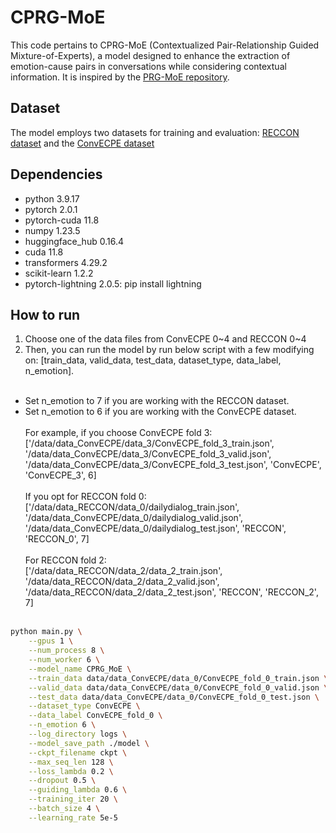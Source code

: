# CPRG-MoE
This code pertains to CPRG-MoE (Contextualized Pair-Relationship Guided Mixture-of-Experts), a model designed to enhance the extraction of emotion-cause pairs in conversations while considering contextual information. It is inspired by the [PRG-MoE repository](https://github.com/jdjin3000/PRG-MoE).

## Dataset
The model employs two datasets for training and evaluation: [RECCON dataset](https://github.com/declare-lab/RECCON) and the [ConvECPE dataset](https://github.com/Maxwe11y/JointEC/tree/main/Dataset)

## Dependencies
- python 3.9.17<br>
- pytorch 2.0.1<br>
- pytorch-cuda 11.8<br>
- numpy 1.23.5<br>
- huggingface_hub 0.16.4<br>
- cuda 11.8<br>
- transformers 4.29.2<br>
- scikit-learn 1.2.2<br>
- pytorch-lightning 2.0.5: pip install lightning<br> 

## How to run
1. Choose one of the data files from ConvECPE 0\~4 and RECCON 0\~4
2. Then, you can run the model by run below script with a few modifying on: [train_data, valid_data, test_data, dataset_type, data_label, n_emotion].<br><br>
* Set n_emotion to 7 if you are working with the RECCON dataset.
* Set n_emotion to 6 if you are working with the ConvECPE dataset.<br><br>
For example, if you choose ConvECPE fold 3:<br>
['/data/data_ConvECPE/data_3/ConvECPE_fold_3_train.json', '/data/data_ConvECPE/data_3/ConvECPE_fold_3_valid.json', '/data/data_ConvECPE/data_3/ConvECPE_fold_3_test.json', 'ConvECPE', 'ConvECPE_3', 6]<br><br>
If you opt for RECCON fold 0:<br>
['/data/data_RECCON/data_0/dailydialog_train.json', '/data/data_ConvECPE/data_0/dailydialog_valid.json', '/data/data_ConvECPE/data_0/dailydialog_test.json', 'RECCON', 'RECCON_0', 7]<br><br>
For RECCON fold 2:<br>
['/data/data_RECCON/data_2/data_2_train.json', '/data/data_RECCON/data_2/data_2_valid.json', '/data/data_RECCON/data_2/data_2_test.json', 'RECCON', 'RECCON_2', 7]<br><br>

```bash
python main.py \
    --gpus 1 \
    --num_process 8 \
    --num_worker 6 \
    --model_name CPRG_MoE \
    --train_data data/data_ConvECPE/data_0/ConvECPE_fold_0_train.json \
    --valid_data data/data_ConvECPE/data_0/ConvECPE_fold_0_valid.json \
    --test_data data/data_ConvECPE/data_0/ConvECPE_fold_0_test.json \
    --dataset_type ConvECPE \
    --data_label ConvECPE_fold_0 \
    --n_emotion 6 \
    --log_directory logs \
    --model_save_path ./model \
    --ckpt_filename ckpt \
    --max_seq_len 128 \
    --loss_lambda 0.2 \
    --dropout 0.5 \
    --guiding_lambda 0.6 \
    --training_iter 20 \
    --batch_size 4 \
    --learning_rate 5e-5
```


